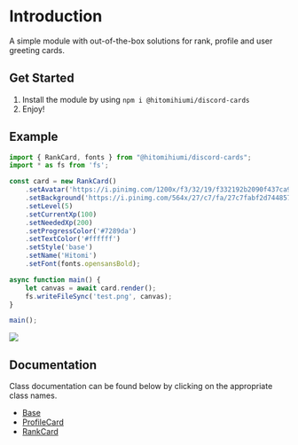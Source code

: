 # Introduction
A simple module with out-of-the-box solutions for rank, profile and user greeting cards.

## Get Started

1. Install the module by using `npm i @hitomihiumi/discord-cards`
2. Enjoy!

## Example

```ts
import { RankCard, fonts } from "@hitomihiumi/discord-cards";
import * as fs from 'fs';

const card = new RankCard()
    .setAvatar('https://i.pinimg.com/1200x/f3/32/19/f332192b2090f437ca9f49c1002287b6.jpg')
    .setBackground('https://i.pinimg.com/564x/27/c7/fa/27c7fabf2d744857e3bd4a094ad9b4c4.jpg')
    .setLevel(5)
    .setCurrentXp(100)
    .setNeededXp(200)
    .setProgressColor('#7289da')
    .setTextColor('#ffffff')
    .setStyle('base')
    .setName('Hitomi')
    .setFont(fonts.opensansBold);

async function main() {
    let canvas = await card.render();
    fs.writeFileSync('test.png', canvas);
}

main();
```

![](https://i.imgur.com/3Um8Ncc.png)

## Documentation

Class documentation can be found below by clicking on the appropriate class names.

- [Base](./docs/base.md)
- [ProfileCard](./docs/profilecard.md)
- [RankCard](./docs/rankcard.md)

